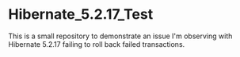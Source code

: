 # Hibernate_5.2.17_Test
This is a small repository to demonstrate an issue I'm observing with Hibernate 5.2.17 failing to roll back failed transactions.
